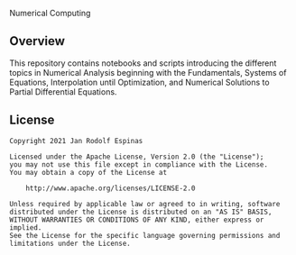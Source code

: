 Numerical Computing

## Overview
This repository contains notebooks and scripts introducing the different topics in Numerical Analysis beginning with the Fundamentals, Systems of Equations, Interpolation until Optimization, and Numerical Solutions to Partial Differential Equations.

## License
```
Copyright 2021 Jan Rodolf Espinas

Licensed under the Apache License, Version 2.0 (the "License");
you may not use this file except in compliance with the License.
You may obtain a copy of the License at

    http://www.apache.org/licenses/LICENSE-2.0

Unless required by applicable law or agreed to in writing, software
distributed under the License is distributed on an "AS IS" BASIS,
WITHOUT WARRANTIES OR CONDITIONS OF ANY KIND, either express or implied.
See the License for the specific language governing permissions and
limitations under the License.
```
